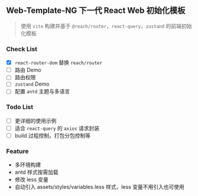 ## Web-Template-NG 下一代 React Web 初始化模板

> 使用 `vite` 构建并基于 `@reach/router`，`react-query`，`zustand` 的前端初始化模板

### Check List

- [x] `react-router-dom` 替换 `reach/router`
- [ ] 路由 Demo
- [ ] 路由权限
- [ ] `zustand` Demo
- [ ] 配置 `antd` 主题与多语言

### Todo List

- [ ] 更详细的使用示例
- [ ] 适合 `react-query` 的 `axios` 请求封装
- [ ] build 过程控制，打包分包控制等

### Feature

- 多环境构建
- antd 样式按需加载
- 修改 less 变量
- 自动引入 assets/styles/variables.less 样式，less 变量不用引入也可使用
